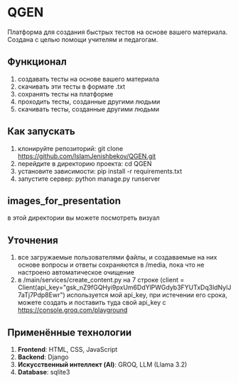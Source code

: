 ﻿# QGEN
Платформа для создания быстрых тестов на основе вашего материала. 
Создана с целью помощи учителям и педагогам. 
## Функционал
1) создавать тесты на основе вашего материала
2) скачивать эти тесты в формате .txt
3) сохранять тесты на платформе
4) проходить тесты, созданные другими людьми
5) скачивать тесты, созданные другими людьми 
## Как запускать 
1) клонируйте репозиторий: git clone https://github.com/IslamJenishbekov/QGEN.git
2) перейдите в директорию проекта: cd QGEN
3) установите зависимости: pip install -r requirements.txt
4) запустите сервер: python manage.py runserver
## images_for_presentation
в этой директории вы можете посмотреть визуал
## Уточнения
1) все загружаемые пользователями файлы, и создаваемые на них основе вопросы и ответы сохраняются в /media, 
пока что не настроено автоматическое очищение
2) в /main/services/create_content.py на 7 строке (client = Client(api_key="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")
используется мой api_key, при истечении его срока, можете создать и поставить туда свой api_key с https://console.groq.com/playground
## Применённые технологии
1. **Frontend**: HTML, CSS, JavaScript
2. **Backend**: Django
3. **Искусственный интеллект (AI)**: GROQ, LLM (Llama 3.2)
4. **Database**: sqlite3


